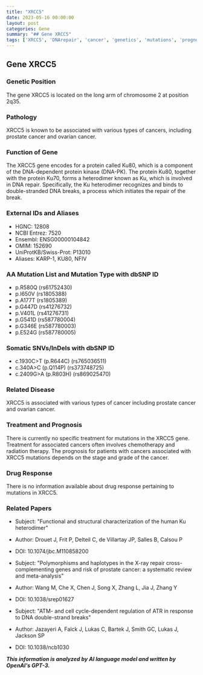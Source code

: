 ```yaml
---
title: "XRCC5"
date: 2023-05-16 00:00:00
layout: post
categories: Gene
summary: "## Gene XRCC5"
tags: ['XRCC5', 'DNArepair', 'cancer', 'genetics', 'mutations', 'prognosis', 'treatment', 'drugresponse']
---
```


## Gene XRCC5

### Genetic Position
The gene XRCC5 is located on the long arm of chromosome 2 at position 2q35.

### Pathology
XRCC5 is known to be associated with various types of cancers, including prostate cancer and ovarian cancer. 

### Function of Gene
The XRCC5 gene encodes for a protein called Ku80, which is a component of the DNA-dependent protein kinase (DNA-PK). The protein Ku80, together with the protein Ku70, forms a heterodimer known as Ku, which is involved in DNA repair. Specifically, the Ku heterodimer recognizes and binds to double-stranded DNA breaks, a process which initiates the repair of the break.

### External IDs and Aliases
- HGNC: 12808
- NCBI Entrez: 7520
- Ensembl: ENSG00000104842
- OMIM: 152690
- UniProtKB/Swiss-Prot: P13010
- Aliases: KARP-1, KU80, NFIV

### AA Mutation List and Mutation Type with dbSNP ID
- p.R580Q (rs61752430)
- p.I650V (rs1805388)
- p.A177T (rs1805389)
- p.G447D (rs41276732)
- p.V401L (rs41276731)
- p.G541D (rs587780004)
- p.G346E (rs587780003)
- p.E524G (rs587780005)

### Somatic SNVs/InDels with dbSNP ID
- c.1930C>T (p.R644C) (rs765036511)
- c.340A>C (p.Q114P) (rs373748725)
- c.2409G>A (p.R803H) (rs869025470)

### Related Disease
XRCC5 is associated with various types of cancer including prostate cancer and ovarian cancer.

### Treatment and Prognosis
There is currently no specific treatment for mutations in the XRCC5 gene. Treatment for associated cancers often involves chemotherapy and radiation therapy. The prognosis for patients with cancers associated with XRCC5 mutations depends on the stage and grade of the cancer.

### Drug Response
There is no information available about drug response pertaining to mutations in XRCC5. 

### Related Papers 
- Subject: "Functional and structural characterization of the human Ku heterodimer"
- Author: Drouet J, Frit P, Delteil C, de Villartay JP, Salles B, Calsou P
- DOI: 10.1074/jbc.M110858200

- Subject: "Polymorphisms and haplotypes in the X-ray repair cross-complementing genes and risk of prostate cancer: a systematic review and meta-analysis"
- Author: Wang M, Che X, Chen J, Song X, Zhang L, Jia J, Zhang Y
- DOI: 10.1038/srep01627 

- Subject: "ATM- and cell cycle-dependent regulation of ATR in response to DNA double-strand breaks"
- Author: Jazayeri A, Falck J, Lukas C, Bartek J, Smith GC, Lukas J, Jackson SP
- DOI: 10.1038/ncb1030

**_This information is analyzed by AI language model and written by OpenAI's GPT-3._**